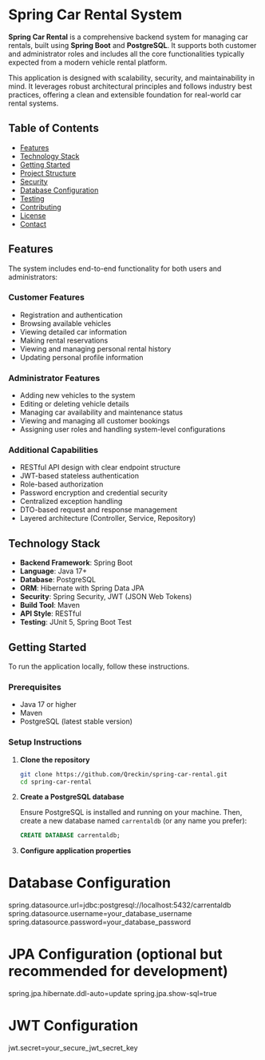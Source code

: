 # Spring Car Rental System

**Spring Car Rental** is a comprehensive backend system for managing car rentals, built using **Spring Boot** and **PostgreSQL**. It supports both customer and administrator roles and includes all the core functionalities typically expected from a modern vehicle rental platform.

This application is designed with scalability, security, and maintainability in mind. It leverages robust architectural principles and follows industry best practices, offering a clean and extensible foundation for real-world car rental systems.

## Table of Contents

- [Features](#features)
- [Technology Stack](#technology-stack)
- [Getting Started](#getting-started)
- [Project Structure](#project-structure)
- [Security](#security)
- [Database Configuration](#database-configuration)
- [Testing](#testing)
- [Contributing](#contributing)
- [License](#license)
- [Contact](#contact)

## Features

The system includes end-to-end functionality for both users and administrators:

### Customer Features

- Registration and authentication
- Browsing available vehicles
- Viewing detailed car information
- Making rental reservations
- Viewing and managing personal rental history
- Updating personal profile information

### Administrator Features

- Adding new vehicles to the system
- Editing or deleting vehicle details
- Managing car availability and maintenance status
- Viewing and managing all customer bookings
- Assigning user roles and handling system-level configurations

### Additional Capabilities

- RESTful API design with clear endpoint structure
- JWT-based stateless authentication
- Role-based authorization
- Password encryption and credential security
- Centralized exception handling
- DTO-based request and response management
- Layered architecture (Controller, Service, Repository)

## Technology Stack

- **Backend Framework**: Spring Boot
- **Language**: Java 17+
- **Database**: PostgreSQL
- **ORM**: Hibernate with Spring Data JPA
- **Security**: Spring Security, JWT (JSON Web Tokens)
- **Build Tool**: Maven
- **API Style**: RESTful
- **Testing**: JUnit 5, Spring Boot Test

## Getting Started

To run the application locally, follow these instructions.

### Prerequisites

- Java 17 or higher
- Maven
- PostgreSQL (latest stable version)

### Setup Instructions

1. **Clone the repository**

   ```bash
   git clone https://github.com/Qreckin/spring-car-rental.git
   cd spring-car-rental
2. **Create a PostgreSQL database**

   Ensure PostgreSQL is installed and running on your machine. Then, create a new database named `carrentaldb` (or any name you prefer):

   ```sql
   CREATE DATABASE carrentaldb;
3. **Configure application properties**
   
# Database Configuration
spring.datasource.url=jdbc:postgresql://localhost:5432/carrentaldb
spring.datasource.username=your_database_username
spring.datasource.password=your_database_password

# JPA Configuration (optional but recommended for development)
spring.jpa.hibernate.ddl-auto=update
spring.jpa.show-sql=true

# JWT Configuration
jwt.secret=your_secure_jwt_secret_key
